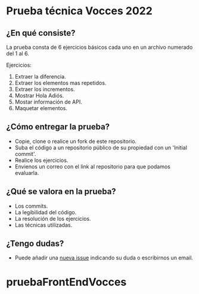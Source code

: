 # Prueba técnica Vocces 2022

## ¿En qué consiste?
La prueba consta de 6 ejercicios básicos cada uno en un archivo numerado del 1 al 6.

Ejercicios:
  1. Extraer la diferencia.
  2. Extraer los elementos mas repetidos.
  3. Extraer los incrementos.
  4. Mostrar Hola Adiós.
  5. Mostar información de API.
  6. Maquetar elementos.

## ¿Cómo entregar la prueba?
 - Copie, clone o realice un fork de este repositorio.
 - Suba el código a un repositorio público de su propiedad con un 'Initial commit'.
 - Realice los ejercicios.
 - Envienos un correo con el link al repositorio para que podamos evaluarla.

## ¿Qué se valora en la prueba?
 - Los commits.
 - La legibilidad del código.
 - La resolución de los ejercicios.
 - Las técnicas utilizadas.

## ¿Tengo dudas?
 - Puede añadir una [nueva issue](https://gitlab.com/vocces-pruebas-publicas/prueba-fronend-2023/-/issues/new) indicando su duda o escribirnos un email.
# pruebaFrontEndVocces
